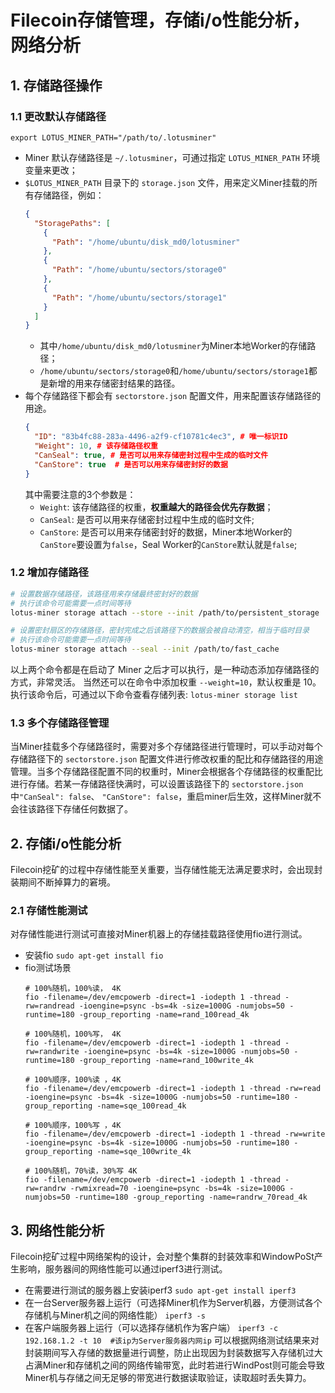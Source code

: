 # Filecoin存储管理，存储i/o性能分析，网络分析
## 1. 存储路径操作
### 1.1  更改默认存储路径
`export LOTUS_MINER_PATH="/path/to/.lotusminer"`
- Miner 默认存储路径是 `~/.lotusminer`，可通过指定 `LOTUS_MINER_PATH` 环境变量来更改；
- `$LOTUS_MINER_PATH` 目录下的 `storage.json` 文件，用来定义Miner挂载的所有存储路径，例如：
  ```json
  {
    "StoragePaths": [
      {
        "Path": "/home/ubuntu/disk_md0/lotusminer"
      },
      {
        "Path": "/home/ubuntu/sectors/storage0"
      },
      {
        "Path": "/home/ubuntu/sectors/storage1"
      }
    ]
  }
  ```
  - 其中`/home/ubuntu/disk_md0/lotusminer`为Miner本地Worker的存储路径；
  - `/home/ubuntu/sectors/storage0`和`/home/ubuntu/sectors/storage1`都是新增的用来存储密封结果的路径。
- 每个存储路径下都会有 `sectorstore.json` 配置文件，用来配置该存储路径的用途。
  ```json
  {
    "ID": "83b4fc88-283a-4496-a2f9-cf10781c4ec3", # 唯一标识ID
    "Weight": 10, # 该存储路径权重
    "CanSeal": true, # 是否可以用来存储密封过程中生成的临时文件
    "CanStore": true  # 是否可以用来存储密封好的数据
  }
  ```
  其中需要注意的3个参数是：
  - `Weight`: 该存储路径的权重，**权重越大的路径会优先存数据**；
  - `CanSeal`: 是否可以用来存储密封过程中生成的临时文件;
  - `CanStore`: 是否可以用来存储密封好的数据，Miner本地Worker的`CanStore`要设置为`false`，Seal Worker的`CanStore`默认就是`false`;

### 1.2 增加存储路径
```sh
# 设置数据存储路径，该路径用来存储最终密封好的数据
# 执行该命令可能需要一点时间等待
lotus-miner storage attach --store --init /path/to/persistent_storage

# 设置密封扇区的存储路径，密封完成之后该路径下的数据会被自动清空，相当于临时目录
# 执行该命令可能需要一点时间等待
lotus-miner storage attach --seal --init /path/to/fast_cache
```
以上两个命令都是在启动了 Miner 之后才可以执行，是一种动态添加存储路径的方式，非常灵活。 当然还可以在命令中添加权重 `--weight=10`，默认权重是 10。 执行该命令后，可通过以下命令查看存储列表:
`lotus-miner storage list`

### 1.3 多个存储路径管理
当Miner挂载多个存储路径时，需要对多个存储路径进行管理时，可以手动对每个存储路径下的 `sectorstore.json` 配置文件进行修改权重的配比和存储路径的用途管理。当多个存储路径配置不同的权重时，Miner会根据各个存储路径的权重配比进行存储。若某一存储路径快满时，可以设置该路径下的 `sectorstore.json` 中`"CanSeal": false`、 `"CanStore": false`，重启miner后生效，这样Miner就不会往该路径下存储任何数据了。

## 2. 存储i/o性能分析
Filecoin挖矿的过程中存储性能至关重要，当存储性能无法满足要求时，会出现封装期间不断掉算力的窘境。
### 2.1 存储性能测试
对存储性能进行测试可直接对Miner机器上的存储挂载路径使用fio进行测试。
- 安装fio
`sudo apt-get install fio`
- fio测试场景
  ```
  # 100%随机，100%读， 4K
  fio -filename=/dev/emcpowerb -direct=1 -iodepth 1 -thread -rw=randread -ioengine=psync -bs=4k -size=1000G -numjobs=50 -runtime=180 -group_reporting -name=rand_100read_4k

  # 100%随机，100%写， 4K
  fio -filename=/dev/emcpowerb -direct=1 -iodepth 1 -thread -rw=randwrite -ioengine=psync -bs=4k -size=1000G -numjobs=50 -runtime=180 -group_reporting -name=rand_100write_4k

  # 100%顺序，100%读 ，4K
  fio -filename=/dev/emcpowerb -direct=1 -iodepth 1 -thread -rw=read -ioengine=psync -bs=4k -size=1000G -numjobs=50 -runtime=180 -group_reporting -name=sqe_100read_4k

  # 100%顺序，100%写 ，4K
  fio -filename=/dev/emcpowerb -direct=1 -iodepth 1 -thread -rw=write -ioengine=psync -bs=4k -size=1000G -numjobs=50 -runtime=180 -group_reporting -name=sqe_100write_4k

  # 100%随机，70%读，30%写 4K
  fio -filename=/dev/emcpowerb -direct=1 -iodepth 1 -thread -rw=randrw -rwmixread=70 -ioengine=psync -bs=4k -size=1000G -numjobs=50 -runtime=180 -group_reporting -name=randrw_70read_4k
  ```

## 3. 网络性能分析
Filecoin挖矿过程中网络架构的设计，会对整个集群的封装效率和WindowPoSt产生影响，服务器间的网络性能可以通过iperf3进行测试。
- 在需要进行测试的服务器上安装iperf3
`sudo apt-get install iperf3`
- 在一台Server服务器上运行（可选择Miner机作为Server机器，方便测试各个存储机与Miner机之间的网络性能）
`iperf3 -s`
- 在客户端服务器上运行（可以选择存储机作为客户端）
`iperf3 -c 192.168.1.2 -t 10  #该ip为Server服务器内网ip`
可以根据网络测试结果来对封装期间写入存储的数据量进行调整，防止出现因为封装数据写入存储机过大占满Miner和存储机之间的网络传输带宽，此时若进行WindPost则可能会导致Miner机与存储之间无足够的带宽进行数据读取验证，读取超时丢失算力。
